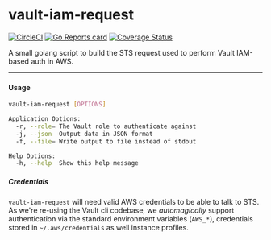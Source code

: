 # vault-iam-request

[![CircleCI](https://circleci.com/gh/dvianello/vault-iam-request.svg?style=svg)](https://circleci.com/gh/dvianello/vault-iam-request) 
[![Go Reports card](https://goreportcard.com/badge/github.com/dvianello/vault-iam-request)](https://goreportcard.com/report/github.com/dvianello/vault-iam-request)
[![Coverage Status](https://coveralls.io/repos/github/dvianello/vault-iam-request/badge.svg?branch=master)](https://coveralls.io/github/dvianello/vault-iam-request?branch=master)


A small golang script to build the STS request used to perform Vault IAM-based auth in AWS. 

---

#### Usage
```bash
vault-iam-request [OPTIONS]

Application Options:
  -r, --role= The Vault role to authenticate against
  -j, --json  Output data in JSON format
  -f, --file= Write output to file instead of stdout

Help Options:
  -h, --help  Show this help message
```


##### Credentials
`vault-iam-request` will need valid AWS credentials to be able to talk to STS. As we're re-using the 
Vault cli codebase, we _automagically_ support authentication via the standard environment variables (`AWS_*`), 
credentials stored in `~/.aws/credentials` as well instance profiles. 
